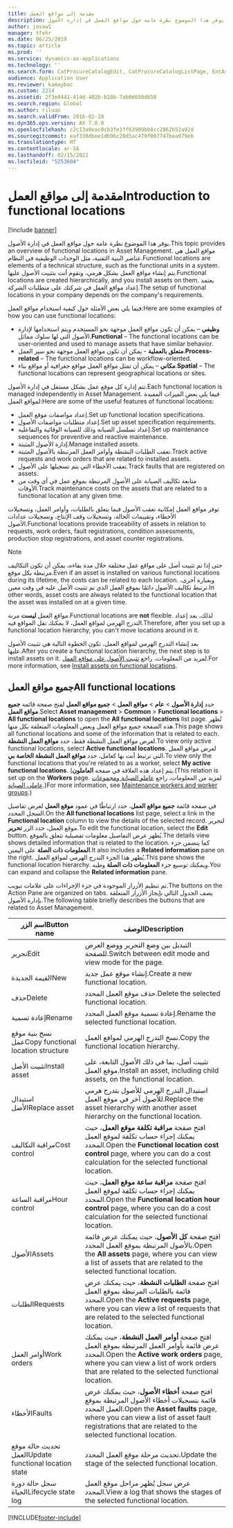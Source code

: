 ```yaml
---
title: مقدمة إلى مواقع العمل
description: يوفر هذا الموضوع نظرة عامة حول مواقع العمل في إدارة الأصول.
author: josaw1
manager: tfehr
ms.date: 06/25/2019
ms.topic: article
ms.prod: ''
ms.service: dynamics-ax-applications
ms.technology: ''
ms.search.form: CatProcureCatalogEdit, CatProcureCatalogListPage, EntAssetFunctionalLocationEditSubLocations, EntAssetFunctionalLocationLookup, EntAssetFunctionalLocationRename, EntAssetFunctionalLocation
audience: Application User
ms.reviewer: kamaybac
ms.custom: 2214
ms.assetid: 2f3e0441-414d-402b-b28b-7ab0d650d658
ms.search.region: Global
ms.author: riluan
ms.search.validFrom: 2016-02-28
ms.dyn365.ops.version: AX 7.0.0
ms.openlocfilehash: c2c13a0eac0cb3fe1ff63909bb8cc2862b52a92d
ms.sourcegitcommit: eaf330dbee1db96c20d5ac479f007747bea079eb
ms.translationtype: HT
ms.contentlocale: ar-SA
ms.lasthandoff: 02/15/2021
ms.locfileid: "5253604"
---
```

# <a name="introduction-to-functional-locations"></a><span data-ttu-id="a6678-103">مقدمة إلى مواقع العمل</span><span class="sxs-lookup"><span data-stu-id="a6678-103">Introduction to functional locations</span></span>

[!include [banner](../../includes/banner.md)]

 

<span data-ttu-id="a6678-104">يوفر هذا الموضوع نظرة عامة حول مواقع العمل في إدارة الأصول.</span><span class="sxs-lookup"><span data-stu-id="a6678-104">This topic provides an overview of functional locations in Asset Management.</span></span> <span data-ttu-id="a6678-105">مواقع العمل هي عناصر البنية التقنية، مثل الوحدات الوظيفية في النظام.</span><span class="sxs-lookup"><span data-stu-id="a6678-105">Functional locations are elements of a technical structure, such as the functional units in a system.</span></span> <span data-ttu-id="a6678-106">يتم إنشاء مواقع العمل بشكل هرمي، وتقوم أنت بتثبيت الأصول عليها.</span><span class="sxs-lookup"><span data-stu-id="a6678-106">Functional locations are created hierarchically, and you install assets on them.</span></span> <span data-ttu-id="a6678-107">يعتمد إعداد مواقع العمل في شركتك على متطلبات الشركة.</span><span class="sxs-lookup"><span data-stu-id="a6678-107">The setup of functional locations in your company depends on the company's requirements.</span></span>

<span data-ttu-id="a6678-108">فيما يلي بعض الأمثلة حول كيفية استخدام مواقع العمل:</span><span class="sxs-lookup"><span data-stu-id="a6678-108">Here are some examples of how you can use functional locations:</span></span>

- <span data-ttu-id="a6678-109">**وظيفي** – يمكن أن تكون مواقع العمل موجهة نحو المستخدم ويتم استخدامها لإدارة الأصول التي لها سلوك مماثل.</span><span class="sxs-lookup"><span data-stu-id="a6678-109">**Functional** – The functional locations can be user-oriented and used to manage assets that have similar behavior.</span></span>
- <span data-ttu-id="a6678-110">**متعلق بالعملية** - يمكن أن تكون مواقع العمل موجهة نحو سير العمل.</span><span class="sxs-lookup"><span data-stu-id="a6678-110">**Process-related** – The functional locations can be workflow-oriented.</span></span>
- <span data-ttu-id="a6678-111">**مكاني** – يمكن أن تمثل مواقع العمل مواقع جغرافية أو مواقع بناء.</span><span class="sxs-lookup"><span data-stu-id="a6678-111">**Spatial** – The functional locations can represent geographical locations or sites.</span></span>

<span data-ttu-id="a6678-112">تتم إدارة كل موقع عمل بشكل مستقل في إدارة الأصول.</span><span class="sxs-lookup"><span data-stu-id="a6678-112">Each functional location is managed independently in Asset Management.</span></span> <span data-ttu-id="a6678-113">فيما يلي بعض الميزات المفيدة لمواقع العمل:</span><span class="sxs-lookup"><span data-stu-id="a6678-113">Here are some of the useful features of functional locations:</span></span>

- <span data-ttu-id="a6678-114">إعداد مواصفات موقع العمل.</span><span class="sxs-lookup"><span data-stu-id="a6678-114">Set up functional location specifications.</span></span>
- <span data-ttu-id="a6678-115">إعداد متطلبات مواصفات الأصول.</span><span class="sxs-lookup"><span data-stu-id="a6678-115">Set up asset specification requirements.</span></span>
- <span data-ttu-id="a6678-116">إعداد تسلسل الصيانة وذلك للصيانة الوقائية والتفاعلية.</span><span class="sxs-lookup"><span data-stu-id="a6678-116">Set up maintenance sequences for preventive and reactive maintenance.</span></span>
- <span data-ttu-id="a6678-117">إدارة الأصول المثبتة.</span><span class="sxs-lookup"><span data-stu-id="a6678-117">Manage installed assets.</span></span>
- <span data-ttu-id="a6678-118">تعقب الطلبات النشطة وأوامر العمل المرتبطة بالأصول المثبتة.</span><span class="sxs-lookup"><span data-stu-id="a6678-118">Track active requests and work orders that are related to installed assets.</span></span>
- <span data-ttu-id="a6678-119">تعقب الأخطاء التي يتم تسجيلها على الأصول.</span><span class="sxs-lookup"><span data-stu-id="a6678-119">Track faults that are registered on assets.</span></span>
- <span data-ttu-id="a6678-120">متابعة تكاليف الصيانة على الأصول المرتبطة بموقع عمل في أي وقت من الأوقات.</span><span class="sxs-lookup"><span data-stu-id="a6678-120">Track maintenance costs on the assets that are related to a functional location at any given time.</span></span>

<span data-ttu-id="a6678-121">توفر مواقع العمل إمكانية تعقب الأصول فيما يتعلق بالطلبات، وأوامر العمل، وتسجيلات الأخطاء، وتقييمات الحالة، وتسجيلات وقف الإنتاج، وتسجيلات عدادات الأصول.</span><span class="sxs-lookup"><span data-stu-id="a6678-121">Functional locations provide traceability of assets in relation to requests, work orders, fault registrations, condition assessments, production stop registrations, and asset counter registrations.</span></span>

> [!NOTE]
> <span data-ttu-id="a6678-122">حتى إذا تم تثبيت أصل على مواقع عمل مختلفة خلال مدة بقاءه، يمكن أن تكون التكاليف مرتبطة بكل موقع.</span><span class="sxs-lookup"><span data-stu-id="a6678-122">Even if an asset is installed on various functional locations during its lifetime, the costs can be related to each location.</span></span> <span data-ttu-id="a6678-123">وبعبارة أخرى، ترتبط تكاليف الأصول دائمًا بموقع العمل الذي تم تثبيت الأصل عليه في وقت معين.</span><span class="sxs-lookup"><span data-stu-id="a6678-123">In other words, asset costs are always related to the functional location that the asset was installed on at a given time.</span></span>

<span data-ttu-id="a6678-124">مواقع العمل **ليست** مرنة.</span><span class="sxs-lookup"><span data-stu-id="a6678-124">Functional locations are **not** flexible.</span></span> <span data-ttu-id="a6678-125">لذلك، بعد إعداد التدرج الهرمي لمواقع العمل، لا يمكنك نقل المواقع فيه.</span><span class="sxs-lookup"><span data-stu-id="a6678-125">Therefore, after you set up a functional location hierarchy, you can't move locations around in it.</span></span> 

<span data-ttu-id="a6678-126">بعد إنشاء التدرج الهرمي لمواقع العمل، تكون الخطوة التالية هي تثبيت الأصول عليها.</span><span class="sxs-lookup"><span data-stu-id="a6678-126">After you create a functional location hierarchy, the next step is to install assets on it.</span></span> <span data-ttu-id="a6678-127">لمزيد من المعلومات، راجع [تثبيت الأصول على مواقع العمل](../functional-locations/install-objects-on-functional-locations.md).</span><span class="sxs-lookup"><span data-stu-id="a6678-127">For more information, see [Install assets on functional locations](../functional-locations/install-objects-on-functional-locations.md).</span></span>

## <a name="all-functional-locations"></a><span data-ttu-id="a6678-128">جميع مواقع العمل</span><span class="sxs-lookup"><span data-stu-id="a6678-128">All functional locations</span></span>

<span data-ttu-id="a6678-129">حدد **إدارة الأصول** \> **عام** \> **مواقع العمل** \> **جميع مواقع العمل** لفتح صفحة قائمة **جميع مواقع العمل**.</span><span class="sxs-lookup"><span data-stu-id="a6678-129">Select **Asset management** \> **Common** \> **Functional locations** \> **All functional locations** to open the **All functional locations** list page.</span></span> <span data-ttu-id="a6678-130">تُظهر هذه الصفحة جميع مواقع العمل وبعض المعلومات المتعلقة بكل منها.</span><span class="sxs-lookup"><span data-stu-id="a6678-130">This page shows all functional locations and some of the information that is related to each.</span></span> <span data-ttu-id="a6678-131">لعرض مواقع العمل النشطة فقط، حدد **مواقع العمل النشطة**.</span><span class="sxs-lookup"><span data-stu-id="a6678-131">To view only active functional locations, select **Active functional locations**.</span></span> <span data-ttu-id="a6678-132">لعرض مواقع العمل التي ترتبط أنت بها كعامل، حدد **مواقع العمل النشطة الخاصة بي**.</span><span class="sxs-lookup"><span data-stu-id="a6678-132">To view only the functional locations that you're related to as a worker, select **My active functional locations**.</span></span> <span data-ttu-id="a6678-133">(يتم إعداد هذه العلاقة في صفحة **العاملون**.</span><span class="sxs-lookup"><span data-stu-id="a6678-133">(This relation is set up on the **Workers** page.</span></span> <span data-ttu-id="a6678-134">لمزيد من المعلومات، راجع [عاملو الصيانة ومجموعات عاملي الصيانة](../setup-for-objects/workers-and-worker-groups.md).)</span><span class="sxs-lookup"><span data-stu-id="a6678-134">For more information, see [Maintenance workers and worker groups](../setup-for-objects/workers-and-worker-groups.md).)</span></span>

<span data-ttu-id="a6678-135">في صفحة قائمة **جميع مواقع العمل**، حدد ارتباطًا في عمود **موقع العمل** لعرض تفاصيل السجل المحدد.</span><span class="sxs-lookup"><span data-stu-id="a6678-135">On the **All functional locations** list page, select a link in the **Functional location** column to view the details of the selected record.</span></span> <span data-ttu-id="a6678-136">لتحرير موقع العمل، حدد الزر **تحرير**.</span><span class="sxs-lookup"><span data-stu-id="a6678-136">To edit the functional location, select the **Edit** button.</span></span> <span data-ttu-id="a6678-137">يُظهر عرض التفاصيل معلومات تفصيلية تتعلق بالموقع.</span><span class="sxs-lookup"><span data-stu-id="a6678-137">The details view shows detailed information that is related to the location.</span></span> <span data-ttu-id="a6678-138">كما يتضمن جزء **المعلومات ذات الصلة** على اليمين.</span><span class="sxs-lookup"><span data-stu-id="a6678-138">It also includes a **Related information** pane on the right.</span></span> <span data-ttu-id="a6678-139">يُظهر هذا الجزء التدرج الهرمي لمواقع العمل.</span><span class="sxs-lookup"><span data-stu-id="a6678-139">This pane shows the functional location hierarchy.</span></span> <span data-ttu-id="a6678-140">ويمكنك توسيع جزء **المعلومات ذات الصلة** وطيه.</span><span class="sxs-lookup"><span data-stu-id="a6678-140">You can expand and collapse the **Related information** pane.</span></span>

<span data-ttu-id="a6678-141">تم تنظيم الأزرار الموجودة في جزء الإجراءات على علامات تبويب.</span><span class="sxs-lookup"><span data-stu-id="a6678-141">The buttons on the Action Pane are organized on tabs.</span></span> <span data-ttu-id="a6678-142">يصف الجدول التالي بإيجاز الأزرار المتعلقة بإدارة الأصول.</span><span class="sxs-lookup"><span data-stu-id="a6678-142">The following table briefly describes the buttons that are related to Asset Management.</span></span>

| <span data-ttu-id="a6678-143">اسم الزر</span><span class="sxs-lookup"><span data-stu-id="a6678-143">Button name</span></span>                         | <span data-ttu-id="a6678-144">الوصف</span><span class="sxs-lookup"><span data-stu-id="a6678-144">Description</span></span>                                                                                                                                  |
|-------------------------------------|----------------------------------------------------------------------------------------------------------------------------------------------|
| <span data-ttu-id="a6678-145">تحرير</span><span class="sxs-lookup"><span data-stu-id="a6678-145">Edit</span></span>                                | <span data-ttu-id="a6678-146">التبديل بين وضع التحرير ووضع العرض للصفحة.</span><span class="sxs-lookup"><span data-stu-id="a6678-146">Switch between edit mode and view mode for the page.</span></span>                                                                                         |
| <span data-ttu-id="a6678-147">القيمة الجديدة</span><span class="sxs-lookup"><span data-stu-id="a6678-147">New</span></span>                                 | <span data-ttu-id="a6678-148">إنشاء موقع عمل جديد.</span><span class="sxs-lookup"><span data-stu-id="a6678-148">Create a new functional location.</span></span>                                                                                                            |
| <span data-ttu-id="a6678-149">حذف</span><span class="sxs-lookup"><span data-stu-id="a6678-149">Delete</span></span>                              | <span data-ttu-id="a6678-150">حذف موقع العمل المحدد.</span><span class="sxs-lookup"><span data-stu-id="a6678-150">Delete the selected functional location.</span></span>                                                                                                     |
| <span data-ttu-id="a6678-151">إعادة تسمية</span><span class="sxs-lookup"><span data-stu-id="a6678-151">Rename</span></span>                              | <span data-ttu-id="a6678-152">إعادة تسمية موقع العمل المحدد.</span><span class="sxs-lookup"><span data-stu-id="a6678-152">Rename the selected functional location.</span></span>                                                                                                     |
| <span data-ttu-id="a6678-153">نسخ بنية موقع عمل</span><span class="sxs-lookup"><span data-stu-id="a6678-153">Copy functional location structure</span></span>  | <span data-ttu-id="a6678-154">نسخ التدرج الهرمي لمواقع العمل.</span><span class="sxs-lookup"><span data-stu-id="a6678-154">Copy the functional location hierarchy.</span></span>                                                                                                      |
| <span data-ttu-id="a6678-155">تثبيت الأصل</span><span class="sxs-lookup"><span data-stu-id="a6678-155">Install asset</span></span>                       | <span data-ttu-id="a6678-156">تثبيت أصل، بما في ذلك الأصول التابعة، على موقع العمل.</span><span class="sxs-lookup"><span data-stu-id="a6678-156">Install an asset, including child assets, on the functional location.</span></span>                                                                        |
| <span data-ttu-id="a6678-157">استبدال الأصل</span><span class="sxs-lookup"><span data-stu-id="a6678-157">Replace asset</span></span>                       | <span data-ttu-id="a6678-158">استبدال التدرج الهرمي للأصول بتدرج هرمي للأصول آخر في موقع العمل.</span><span class="sxs-lookup"><span data-stu-id="a6678-158">Replace the asset hierarchy with another asset hierarchy on the functional location.</span></span>                                                         |
| <span data-ttu-id="a6678-159">مراقبة التكاليف</span><span class="sxs-lookup"><span data-stu-id="a6678-159">Cost control</span></span>                        | <span data-ttu-id="a6678-160">افتح صفحة **مراقبة تكلفة موقع العمل**، حيث يمكنك إجراء حساب تكلفة لموقع العمل المحدد.</span><span class="sxs-lookup"><span data-stu-id="a6678-160">Open the **Functional location cost control** page, where you can do a cost calculation for the selected functional location.</span></span>                |
| <span data-ttu-id="a6678-161">مراقبة الساعة</span><span class="sxs-lookup"><span data-stu-id="a6678-161">Hour control</span></span>                        | <span data-ttu-id="a6678-162">افتح صفحة **مراقبة ساعة موقع العمل**، حيث يمكنك إجراء حساب تكلفة لموقع العمل المحدد.</span><span class="sxs-lookup"><span data-stu-id="a6678-162">Open the **Functional location hour control** page, where you can do a cost calculation for the selected functional location.</span></span>                |
| <span data-ttu-id="a6678-163">الأصول</span><span class="sxs-lookup"><span data-stu-id="a6678-163">Assets</span></span>                              | <span data-ttu-id="a6678-164">افتح صفحة **كل الأصول**، حيث يمكنك عرض قائمة بالأصول المرتبطة بموقع العمل المحدد.</span><span class="sxs-lookup"><span data-stu-id="a6678-164">Open the **All assets** page, where you can view a list of assets that are related to the selected functional location.</span></span>                      |
| <span data-ttu-id="a6678-165">الطلبات</span><span class="sxs-lookup"><span data-stu-id="a6678-165">Requests</span></span>                            | <span data-ttu-id="a6678-166">افتح صفحة **الطلبات النشطة**، حيث يمكنك عرض قائمة بالطلبات المرتبطة بموقع العمل المحدد.</span><span class="sxs-lookup"><span data-stu-id="a6678-166">Open the **Active requests** page, where you can view a list of requests that are related to the selected functional location.</span></span>               |
| <span data-ttu-id="a6678-167">أوامر العمل</span><span class="sxs-lookup"><span data-stu-id="a6678-167">Work orders</span></span>                         | <span data-ttu-id="a6678-168">افتح صفحة **أوامر العمل النشطة**، حيث يمكنك عرض قائمة بأوامر العمل المرتبطة بموقع العمل المحدد.</span><span class="sxs-lookup"><span data-stu-id="a6678-168">Open the **Active work orders** page, where you can view a list of work orders that are related to the selected functional location.</span></span>         |
| <span data-ttu-id="a6678-169">الأخطاء</span><span class="sxs-lookup"><span data-stu-id="a6678-169">Faults</span></span>                              | <span data-ttu-id="a6678-170">افتح صفحة **أخطاء الأصول**، حيث يمكنك عرض قائمة بتسجيلات أخطاء الأصول المرتبطة بموقع العمل المحدد.</span><span class="sxs-lookup"><span data-stu-id="a6678-170">Open the **Asset faults** page, where you can view a list of asset fault registrations that are related to the selected functional location.</span></span> |
| <span data-ttu-id="a6678-171">تحديث حالة موقع العمل</span><span class="sxs-lookup"><span data-stu-id="a6678-171">Update functional location state</span></span>    | <span data-ttu-id="a6678-172">تحديث مرحلة موقع العمل المحدد.</span><span class="sxs-lookup"><span data-stu-id="a6678-172">Update the stage of the selected functional location.</span></span>                                                                                        |
| <span data-ttu-id="a6678-173">سجل حالة دورة الحياة</span><span class="sxs-lookup"><span data-stu-id="a6678-173">Lifecycle state log</span></span>                 | <span data-ttu-id="a6678-174">عرض سجل يُظهر مراحل موقع العمل المحدد.</span><span class="sxs-lookup"><span data-stu-id="a6678-174">View a log that shows the stages of the selected functional location.</span></span>                                                                        |


[!INCLUDE[footer-include](../../../includes/footer-banner.md)]